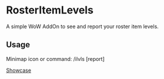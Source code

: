 # RosterItemLevels
A simple WoW AddOn to see and report your roster item levels.

## Usage
Minimap icon or command:
/ilvls [report]

[Showcase](https://imgur.com/a/BS1ax2P.jpg)
